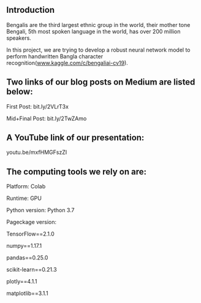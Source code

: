 ## Introduction

Bengalis are the third largest ethnic group in the world, their mother tone Bengali, 5th most spoken language in the world, has over 200 million speakers.

In this project, we are trying to develop a robust neural network model to perform handwritten Bangla character recognition(www.kaggle.com/c/bengaliai-cv19).

## Two links of our blog posts on Medium are listed below:

First Post: bit.ly/2VLrT3x

Mid+Final Post: bit.ly/2TwZAmo

## A YouTube link of our presentation:

youtu.be/mxfHMGFszZI

## The computing tools we rely on are:

Platform: Colab

Runtime: GPU

Python version: Python 3.7

Pageckage version:

TensorFlow==2.1.0

numpy==1.17.1

pandas==0.25.0

scikit-learn==0.21.3

plotly==4.1.1

matplotlib==3.1.1
